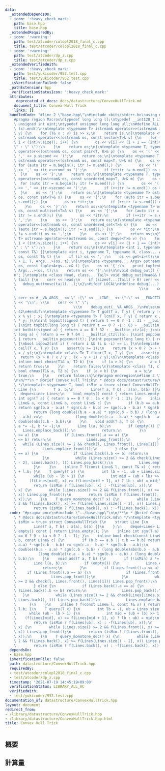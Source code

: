 ```yaml
---
data:
  _extendedDependsOn:
  - icon: ':heavy_check_mark:'
    path: base.hpp
    title: base.hpp
  _extendedRequiredBy:
  - icon: ':warning:'
    path: test/atcoder/colopl2018_final_c.cpp
    title: test/atcoder/colopl2018_final_c.cpp
  - icon: ':warning:'
    path: test/atcoder/dp_z.cpp
    title: test/atcoder/dp_z.cpp
  _extendedVerifiedWith:
  - icon: ':heavy_check_mark:'
    path: test/yukicoder/952.test.cpp
    title: test/yukicoder/952.test.cpp
  _isVerificationFailed: false
  _pathExtension: hpp
  _verificationStatusIcon: ':heavy_check_mark:'
  attributes:
    _deprecated_at_docs: docs/datastructure/ConvexHullTrick.md
    document_title: Convex Hull Trick
    links: []
  bundledCode: "#line 2 \"base.hpp\"\n#include <bits/stdc++.h>\nusing namespace std;\n\
    #pragma region Macros\ntypedef long long ll;\ntypedef __int128_t i128;\ntypedef\
    \ unsigned int uint;\ntypedef unsigned long long ull;\n#define ALL(x) (x).begin(),\
    \ (x).end()\n\ntemplate <typename T> istream& operator>>(istream& is, vector<T>&\
    \ v) {\n    for (T& x : v) is >> x;\n    return is;\n}\ntemplate <typename T>\
    \ ostream& operator<<(ostream& os, const vector<T>& v) {\n    for (int i = 0;\
    \ i < (int)v.size(); i++) {\n        os << v[i] << (i + 1 == (int)v.size() ? \"\
    \" : \" \");\n    }\n    return os;\n}\ntemplate <typename T, typename U> ostream&\
    \ operator<<(ostream& os, const pair<T, U>& p) {\n    os << '(' << p.first <<\
    \ ',' << p.second << ')';\n    return os;\n}\ntemplate <typename T, typename U>\
    \ ostream& operator<<(ostream& os, const map<T, U>& m) {\n    os << '{';\n   \
    \ for (auto itr = m.begin(); itr != m.end();) {\n        os << '(' << itr->first\
    \ << ',' << itr->second << ')';\n        if (++itr != m.end()) os << ',';\n  \
    \  }\n    os << '}';\n    return os;\n}\ntemplate <typename T, typename U> ostream&\
    \ operator<<(ostream& os, const unordered_map<T, U>& m) {\n    os << '{';\n  \
    \  for (auto itr = m.begin(); itr != m.end();) {\n        os << '(' << itr->first\
    \ << ',' << itr->second << ')';\n        if (++itr != m.end()) os << ',';\n  \
    \  }\n    os << '}';\n    return os;\n}\ntemplate <typename T> ostream& operator<<(ostream&\
    \ os, const set<T>& s) {\n    os << '{';\n    for (auto itr = s.begin(); itr !=\
    \ s.end();) {\n        os << *itr;\n        if (++itr != s.end()) os << ',';\n\
    \    }\n    os << '}';\n    return os;\n}\ntemplate <typename T> ostream& operator<<(ostream&\
    \ os, const multiset<T>& s) {\n    os << '{';\n    for (auto itr = s.begin();\
    \ itr != s.end();) {\n        os << *itr;\n        if (++itr != s.end()) os <<\
    \ ',';\n    }\n    os << '}';\n    return os;\n}\ntemplate <typename T> ostream&\
    \ operator<<(ostream& os, const unordered_set<T>& s) {\n    os << '{';\n    for\
    \ (auto itr = s.begin(); itr != s.end();) {\n        os << *itr;\n        if (++itr\
    \ != s.end()) os << ',';\n    }\n    os << '}';\n    return os;\n}\ntemplate <typename\
    \ T> ostream& operator<<(ostream& os, const deque<T>& v) {\n    for (int i = 0;\
    \ i < (int)v.size(); i++) {\n        os << v[i] << (i + 1 == (int)v.size() ? \"\
    \" : \" \");\n    }\n    return os;\n}\n\ntemplate <int i, typename T> void print_tuple(ostream&,\
    \ const T&) {}\ntemplate <int i, typename T, typename H, class... Args> void print_tuple(ostream&\
    \ os, const T& t) {\n    if (i) os << ',';\n    os << get<i>(t);\n    print_tuple<i\
    \ + 1, T, Args...>(os, t);\n}\ntemplate <typename... Args> ostream& operator<<(ostream&\
    \ os, const tuple<Args...>& t) {\n    os << '{';\n    print_tuple<0, tuple<Args...>,\
    \ Args...>(os, t);\n    return os << '}';\n}\n\nvoid debug_out() { cerr << '\\\
    n'; }\ntemplate <class Head, class... Tail> void debug_out(Head&& head, Tail&&...\
    \ tail) {\n    cerr << head;\n    if (sizeof...(Tail) > 0) cerr << \", \";\n \
    \   debug_out(move(tail)...);\n}\n#ifdef LOCAL\n#define debug(...)           \
    \                                                        \\\n    cerr << \" \"\
    ;                                                                     \\\n   \
    \ cerr << #__VA_ARGS__ << \" :[\" << __LINE__ << \":\" << __FUNCTION__ << \"]\"\
    \ << '\\n'; \\\n    cerr << \" \";                                           \
    \                          \\\n    debug_out(__VA_ARGS__)\n#else\n#define debug(...)\
    \ 42\n#endif\n\ntemplate <typename T> T gcd(T x, T y) { return y != 0 ? gcd(y,\
    \ x % y) : x; }\ntemplate <typename T> T lcm(T x, T y) { return x / gcd(x, y)\
    \ * y; }\n\nint topbit(signed t) { return t == 0 ? -1 : 31 - __builtin_clz(t);\
    \ }\nint topbit(long long t) { return t == 0 ? -1 : 63 - __builtin_clzll(t); }\n\
    int botbit(signed a) { return a == 0 ? 32 : __builtin_ctz(a); }\nint botbit(long\
    \ long a) { return a == 0 ? 64 : __builtin_ctzll(a); }\nint popcount(signed t)\
    \ { return __builtin_popcount(t); }\nint popcount(long long t) { return __builtin_popcountll(t);\
    \ }\nbool ispow2(int i) { return i && (i & -i) == i; }\n\ntemplate <class T> T\
    \ ceil(T x, T y) {\n    assert(y >= 1);\n    return (x > 0 ? (x + y - 1) / y :\
    \ x / y);\n}\ntemplate <class T> T floor(T x, T y) {\n    assert(y >= 1);\n  \
    \  return (x > 0 ? x / y : (x - y + 1) / y);\n}\n\ntemplate <class T1, class T2>\
    \ inline bool chmin(T1& a, T2 b) {\n    if (a > b) {\n        a = b;\n       \
    \ return true;\n    }\n    return false;\n}\ntemplate <class T1, class T2> inline\
    \ bool chmax(T1& a, T2 b) {\n    if (a < b) {\n        a = b;\n        return\
    \ true;\n    }\n    return false;\n}\n#pragma endregion\n#line 3 \"datastructure/ConvexHullTrick.hpp\"\
    \n\n/**\n * @brief Convex Hull Trick\n * @docs docs/datastructure/ConvexHullTrick.md\n\
    \ */\ntemplate <typename T, bool isMin = true> struct ConvexHullTrick {\n    struct\
    \ Line {\n        T a, b;\n        Line(T a, T b) : a(a), b(b) {}\n    };\n  \
    \  deque<Line> Lines;\n    bool empty() const { return Lines.empty(); }\n    inline\
    \ int sgn(T a) { return a == 0 ? 0 : (a < 0 ? -1 : 1); }\n    inline bool check(const\
    \ Line& a, const Line& b, const Line& c) {\n        if (b.b == a.b || c.b == b.b)\
    \ return sgn(b.a - a.a) * sgn(c.b - b.b) >= sgn(c.a - b.a) * sgn(b.b - a.b);\n\
    \        return (long double)(b.a - a.a) * sgn(c.b - b.b) / (long double)abs(b.b\
    \ - a.b) >=\n               (long double)(c.a - b.a) * sgn(b.b - a.b) / (long\
    \ double)abs(c.b - b.b);\n    }\n    void add(T a, T b) {\n        if (!isMin)\
    \ a *= -1, b *= -1;\n        Line l(a, b);\n        if (empty()) {\n         \
    \   Lines.emplace_back(l);\n            return;\n        }\n        if (Lines.front().a\
    \ <= a) {\n            if (Lines.front().a == a) {\n                if (Lines.front().b\
    \ <= b) return;\n                Lines.pop_front();\n            }\n         \
    \   while (Lines.size() >= 2 && check(l, Lines.front(), Lines[1])) Lines.pop_front();\n\
    \            Lines.emplace_front(l);\n        } else {\n            if (Lines.back().a\
    \ == a) {\n                if (Lines.back().b <= b) return;\n                Lines.pop_back();\n\
    \            }\n            while (Lines.size() >= 2 && check(Lines[Lines.size()\
    \ - 2], Lines.back(), l)) Lines.pop_back();\n            Lines.emplace_back(l);\n\
    \        }\n    }\n    inline T f(const Line& l, const T& x) { return l.a * x\
    \ + l.b; }\n    T query(T x) {\n        int lb = -1, ub = Lines.size() - 1;\n\
    \        while (ub - lb > 1) {\n            int mid = (ub + lb) >> 1;\n      \
    \      (f(Lines[mid], x) >= f(Lines[mid + 1], x) ? lb : ub) = mid;\n        }\n\
    \        return (isMin ? f(Lines[ub], x) : -f(Lines[ub], x));\n    }\n    T query_monotone_inc(T\
    \ x) {\n        while (Lines.size() >= 2 && f(Lines.front(), x) >= f(Lines[1],\
    \ x)) Lines.pop_front();\n        return (isMin ? f(Lines.front(), x) : -f(Lines.front(),\
    \ x));\n    }\n    T query_monotone_dec(T x) {\n        while (Lines.size() >=\
    \ 2 && f(Lines.back(), x) >= f(Lines[Lines.size() - 2], x)) Lines.pop_back();\n\
    \        return (isMin ? f(Lines.back(), x) : -f(Lines.back(), x));\n    }\n};\n"
  code: "#pragma once\n#include \"../base.hpp\"\n\n/**\n * @brief Convex Hull Trick\n\
    \ * @docs docs/datastructure/ConvexHullTrick.md\n */\ntemplate <typename T, bool\
    \ isMin = true> struct ConvexHullTrick {\n    struct Line {\n        T a, b;\n\
    \        Line(T a, T b) : a(a), b(b) {}\n    };\n    deque<Line> Lines;\n    bool\
    \ empty() const { return Lines.empty(); }\n    inline int sgn(T a) { return a\
    \ == 0 ? 0 : (a < 0 ? -1 : 1); }\n    inline bool check(const Line& a, const Line&\
    \ b, const Line& c) {\n        if (b.b == a.b || c.b == b.b) return sgn(b.a -\
    \ a.a) * sgn(c.b - b.b) >= sgn(c.a - b.a) * sgn(b.b - a.b);\n        return (long\
    \ double)(b.a - a.a) * sgn(c.b - b.b) / (long double)abs(b.b - a.b) >=\n     \
    \          (long double)(c.a - b.a) * sgn(b.b - a.b) / (long double)abs(c.b -\
    \ b.b);\n    }\n    void add(T a, T b) {\n        if (!isMin) a *= -1, b *= -1;\n\
    \        Line l(a, b);\n        if (empty()) {\n            Lines.emplace_back(l);\n\
    \            return;\n        }\n        if (Lines.front().a <= a) {\n       \
    \     if (Lines.front().a == a) {\n                if (Lines.front().b <= b) return;\n\
    \                Lines.pop_front();\n            }\n            while (Lines.size()\
    \ >= 2 && check(l, Lines.front(), Lines[1])) Lines.pop_front();\n            Lines.emplace_front(l);\n\
    \        } else {\n            if (Lines.back().a == a) {\n                if\
    \ (Lines.back().b <= b) return;\n                Lines.pop_back();\n         \
    \   }\n            while (Lines.size() >= 2 && check(Lines[Lines.size() - 2],\
    \ Lines.back(), l)) Lines.pop_back();\n            Lines.emplace_back(l);\n  \
    \      }\n    }\n    inline T f(const Line& l, const T& x) { return l.a * x +\
    \ l.b; }\n    T query(T x) {\n        int lb = -1, ub = Lines.size() - 1;\n  \
    \      while (ub - lb > 1) {\n            int mid = (ub + lb) >> 1;\n        \
    \    (f(Lines[mid], x) >= f(Lines[mid + 1], x) ? lb : ub) = mid;\n        }\n\
    \        return (isMin ? f(Lines[ub], x) : -f(Lines[ub], x));\n    }\n    T query_monotone_inc(T\
    \ x) {\n        while (Lines.size() >= 2 && f(Lines.front(), x) >= f(Lines[1],\
    \ x)) Lines.pop_front();\n        return (isMin ? f(Lines.front(), x) : -f(Lines.front(),\
    \ x));\n    }\n    T query_monotone_dec(T x) {\n        while (Lines.size() >=\
    \ 2 && f(Lines.back(), x) >= f(Lines[Lines.size() - 2], x)) Lines.pop_back();\n\
    \        return (isMin ? f(Lines.back(), x) : -f(Lines.back(), x));\n    }\n};"
  dependsOn:
  - base.hpp
  isVerificationFile: false
  path: datastructure/ConvexHullTrick.hpp
  requiredBy:
  - test/atcoder/colopl2018_final_c.cpp
  - test/atcoder/dp_z.cpp
  timestamp: '2021-07-19 14:45:19+09:00'
  verificationStatus: LIBRARY_ALL_AC
  verifiedWith:
  - test/yukicoder/952.test.cpp
documentation_of: datastructure/ConvexHullTrick.hpp
layout: document
redirect_from:
- /library/datastructure/ConvexHullTrick.hpp
- /library/datastructure/ConvexHullTrick.hpp.html
title: Convex Hull Trick
---
```

## 概要

## 計算量